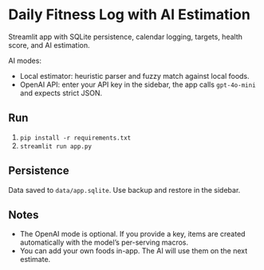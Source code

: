 
# Daily Fitness Log with AI Estimation

Streamlit app with SQLite persistence, calendar logging, targets, health score, and AI estimation.

AI modes:
- Local estimator: heuristic parser and fuzzy match against local foods.
- OpenAI API: enter your API key in the sidebar, the app calls `gpt-4o-mini` and expects strict JSON.

## Run
1. `pip install -r requirements.txt`
2. `streamlit run app.py`

## Persistence
Data saved to `data/app.sqlite`. Use backup and restore in the sidebar.

## Notes
- The OpenAI mode is optional. If you provide a key, items are created automatically with the model’s per-serving macros.
- You can add your own foods in-app. The AI will use them on the next estimate.
